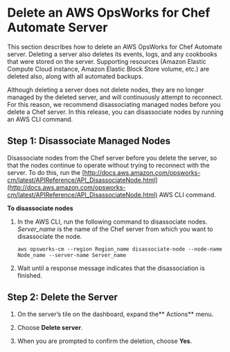 # Delete an AWS OpsWorks for Chef Automate Server<a name="opscm-delete-server"></a>

This section describes how to delete an AWS OpsWorks for Chef Automate server\. Deleting a server also deletes its events, logs, and any cookbooks that were stored on the server\. Supporting resources \(Amazon Elastic Compute Cloud instance, Amazon Elastic Block Store volume, etc\.\) are deleted also, along with all automated backups\.

Although deleting a server does not delete nodes, they are no longer managed by the deleted server, and will continuously attempt to reconnect\. For this reason, we recommend disassociating managed nodes before you delete a Chef server\. In this release, you can disassociate nodes by running an AWS CLI command\.

## Step 1: Disassociate Managed Nodes<a name="w4ab1b9c33b7"></a>

Disassociate nodes from the Chef server before you delete the server, so that the nodes continue to operate without trying to reconnect with the server\. To do this, run the [http://docs.aws.amazon.com/opsworks-cm/latest/APIReference/API_DisassociateNode.html](http://docs.aws.amazon.com/opsworks-cm/latest/APIReference/API_DisassociateNode.html) AWS CLI command\.

**To disassociate nodes**

1. In the AWS CLI, run the following command to disassociate nodes\. *Server\_name* is the name of the Chef server from which you want to disassociate the node\.

   ```
   aws opsworks-cm --region Region_name disassociate-node --node-name Node_name --server-name Server_name
   ```

1. Wait until a response message indicates that the disassociation is finished\.

## Step 2: Delete the Server<a name="w4ab1b9c33b9"></a>

1. On the server’s tile on the dashboard, expand the** Actions** menu\.

1. Choose **Delete server**\.

1. When you are prompted to confirm the deletion, choose **Yes**\.